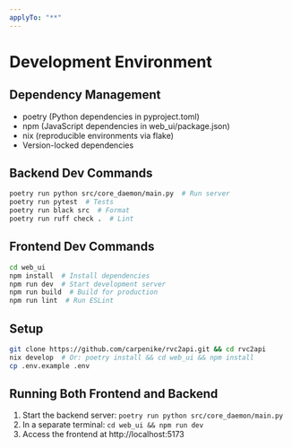 ```yaml
---
applyTo: "**"
---
```


# Development Environment

## Dependency Management

- poetry (Python dependencies in pyproject.toml)
- npm (JavaScript dependencies in web_ui/package.json)
- nix (reproducible environments via flake)
- Version-locked dependencies

## Backend Dev Commands

```bash
poetry run python src/core_daemon/main.py  # Run server
poetry run pytest  # Tests
poetry run black src  # Format
poetry run ruff check .  # Lint
```

## Frontend Dev Commands

```bash
cd web_ui
npm install  # Install dependencies
npm run dev  # Start development server
npm run build  # Build for production
npm run lint  # Run ESLint
```

## Setup

```bash
git clone https://github.com/carpenike/rvc2api.git && cd rvc2api
nix develop  # Or: poetry install && cd web_ui && npm install
cp .env.example .env
```

## Running Both Frontend and Backend

1. Start the backend server: `poetry run python src/core_daemon/main.py`
2. In a separate terminal: `cd web_ui && npm run dev`
3. Access the frontend at http://localhost:5173
